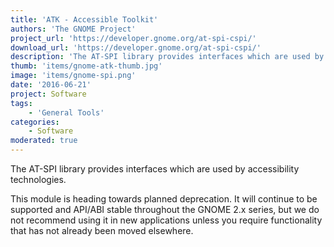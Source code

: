 ```yaml
---
title: 'ATK - Accessible Toolkit'
authors: 'The GNOME Project'
project_url: 'https://developer.gnome.org/at-spi-cspi/'
download_url: 'https://developer.gnome.org/at-spi-cspi/'
description: 'The AT-SPI library provides interfaces which are used by accessibility technologies.'
thumb: 'items/gnome-atk-thumb.jpg'
image: 'items/gnome-spi.png'
date: '2016-06-21'
project: Software
tags:
    - 'General Tools'
categories:
    - Software
moderated: true
---
```

The AT-SPI library provides interfaces which are used by accessibility technologies.

This module is heading towards planned deprecation. It will continue to be supported and API/ABI stable throughout the GNOME 2.x series, but we do not recommend using it in new applications unless you require functionality that has not already been moved elsewhere.